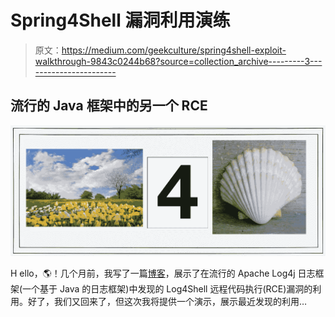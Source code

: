 # Spring4Shell 漏洞利用演练

> 原文：<https://medium.com/geekculture/spring4shell-exploit-walkthrough-9843c0244b68?source=collection_archive---------3----------------------->

## 流行的 Java 框架中的另一个 RCE

![](img/0a807c3b5f0b4b58dac66861b40c5ef8.png)

H ello，🌎！几个月前，我写了一篇[博客](/geekculture/log4shell-zero-day-exploit-walkthrough-f42352612ca6)，展示了在流行的 Apache Log4j 日志框架(一个基于 Java 的日志框架)中发现的 Log4Shell 远程代码执行(RCE)漏洞的利用。好了，我们又回来了，但这次我将提供一个演示，展示最近发现的利用…